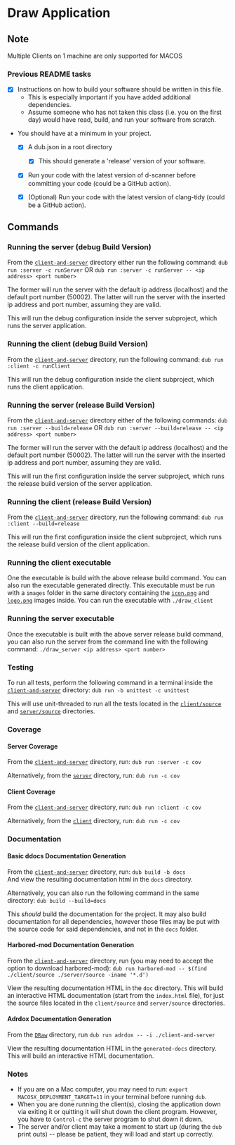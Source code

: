 # Draw Application #

## Note ##
Multiple Clients on 1 machine are only supported for MACOS

### Previous README tasks ###
- [x] Instructions on how to build your software should be written in this file.
	- This is especially important if you have added additional dependencies.
	- Assume someone who has not taken this class (i.e. you on the first day) would have read, build, and run your software from scratch.
- You should have at a minimum in your project.
	- [x] A dub.json in a root directory
    	- [x] This should generate a 'release' version of your software.
  - [x] Run your code with the latest version of d-scanner before committing your code (could be a GitHub action).
  - [x] (Optional) Run your code with the latest version of clang-tidy  (could be a GitHub action).


## Commands ##

### Running the server (debug Build Version) ###
From the [`client-and-server`](../../../client-and-server) directory either run the following command: `dub run :server -c runServer` OR `dub run :server -c runServer -- <ip address> <port number>`

The former will run the server with the default ip address (localhost) and the default port number (50002). The latter will run the server with the inserted ip address and port number, assuming they are valid.

This will run the debug configuration inside the server subproject, which runs the server application.

### Running the client (debug Build Version) ###
From the [`client-and-server`](../../../client-and-server) directory, run the following command: `dub run :client -c runClient`

This will run the debug configuration inside the client subproject, which runs the client application.

### Running the server (release Build Version) ###
From the [`client-and-server`](../../../client-and-server) directory either of the following commands: `dub run :server --build=release` OR `dub run :server --build=release -- <ip address> <port number>`

The former will run the server with the default ip address (localhost) and the default port number (50002). The latter will run the server with the inserted ip address and port number, assuming they are valid.

This will run the first configuration inside the server subproject, which runs the release build version of the server application.

### Running the client (release Build Version) ###
From the [`client-and-server`](../../../client-and-server) directory, run the following command: `dub run :client --build=release`

This will run the first configuration inside the client subproject, which runs the release build version of the client application.

### Running the client executable ###
One the executable is build with the above release build command. You can also run the executable generated directly. This executable must be run with a `images` folder in the same directory containing the [`icon.png`](../../../client-and-server/images/icon.png) and [`logo.png`](../../../client-and-server/images/logo.png) images inside. You can run the executable with `./draw_client`

### Running the server executable ###
Once the executable is built with the above server release build command, you can also run the server from the command line with the following command: `./draw_server <ip address> <port number>`


### Testing ###
To run all tests, perform the following command in a terminal inside the [`client-and-server`](../../../client-and-server) directory: `dub run -b unittest -c unittest`

This will use unit-threaded to run all the tests located in the [`client/source`](../../../client-and-server/client/source) and 
[`server/source`](../../../client-and-server/server/source) directories.

### Coverage ###
#### Server Coverage ####
From the [`client-and-server`](../../../client-and-server) directory, run: `dub run :server -c cov`

Alternatively, from the [`server`](../../../client-and-server/server) directory, run: `dub run -c cov`

#### Client Coverage ####
From the [`client-and-server`](../../../client-and-server) directory, run: `dub run :client -c cov`

Alternatively, from the [`client`](../../../client-and-server/client) directory, run: `dub run -c cov`

### Documentation ###
#### Basic ddocs Documentation Generation ####
From the [`client-and-server`](../../../client-and-server) directory, run: `dub build -b docs`  
And view the resulting documentation html in the `docs` directory. 

Alternatively, you can also run the following command in the same directory: `dub build --build=docs`

This _should_ build the documentation for the project. It may also build documentation for all 
dependencies, however those files may be put with the source code for said dependencies, 
and not in the `docs` folder.

#### Harbored-mod Documentation Generation ####
From the [`client-and-server`](../../../client-and-server) directory, run (you may need to accept the option to download harbored-mod): `dub run harbored-mod -- $(find ./client/source ./server/source -iname '*.d')`

View the resulting documentation HTML in the `doc` directory. This will build an interactive HTML documentation (start from the `index.html` file), for just the 
source files located in the `client/source` and `server/source` directories.

#### Adrdox Documentation Generation ####
From the [`DRaw`](../../../.) directory, run `dub run adrdox -- -i ./client-and-server`

View the resulting documentation HTML in the `generated-docs` directory. This will build an interactive HTML documentation.

### Notes ###
* If you are on a Mac computer, you may need to run: `export MACOSX_DEPLOYMENT_TARGET=11` in your terminal before running `dub`.
* When you are done running the client(s), closing the application down via exiting it or quitting it will shut down the client program. However, you have to `Control-c` the server program to shut down it down.
* The server and/or client may take a moment to start up (during the `dub` print outs) -- please be patient, they will load and start up correctly.

